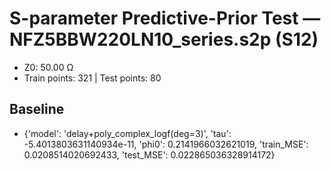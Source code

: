 # S-parameter Predictive-Prior Test — NFZ5BBW220LN10_series.s2p (S12)
- Z0: 50.00 Ω
- Train points: 321  |  Test points: 80

## Baseline
- {'model': 'delay+poly_complex_logf(deg=3)', 'tau': -5.4013803631140934e-11, 'phi0': 0.2141966032621019, 'train_MSE': 0.0208514020692433, 'test_MSE': 0.022865036328914172}